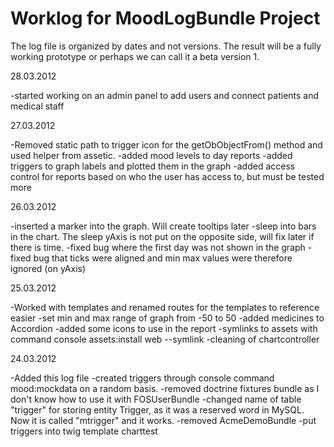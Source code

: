 Worklog for MoodLogBundle Project
==================================

The log file is organized by dates and not versions. The result will be a  fully working prototype or perhaps we
can call it a beta version 1.

28.03.2012

-started working on an admin panel to add users and connect patients and medical staff

27.03.2012

-Removed static path to trigger icon for the getObObjectFrom() method and used helper from assetic.
-added mood levels to day reports
-added triggers to graph labels and plotted them in the graph
-added access control for reports based on who the user has access to, but must be tested more

26.03.2012

-inserted a marker into the graph. Will create tooltips later
-sleep into bars in the chart. The sleep yAxis is not put on the opposite side, will fix later if there is time.
-fixed bug where the first day was not shown in the graph
-fixed bug that ticks were aligned and min max values were therefore ignored (on yAxis)

25.03.2012

-Worked with templates and renamed routes for the templates to reference easier
-set min and max range of graph from -50 to 50
-added medicines to Accordion
-added some icons to use in the report
-symlinks to assets with command console assets:install web --symlink
-cleaning of chartcontroller

24.03.2012

-Added this log file
-created triggers through console command mood:mockdata on a random basis.
-removed doctrine fixtures bundle as I don't know how to use it with FOSUserBundle
-changed name of table "trigger" for storing entity Trigger, as it was a reserved word in MySQL. Now it
	is called "mtrigger" and it works.
-removed AcmeDemoBundle
-put triggers into twig template charttest